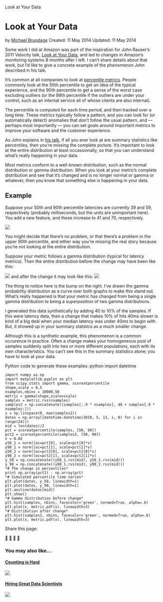 Look at Your Data

# Look at Your Data

by [Michael Brundage](http://michaelbrundage.com/)  Created: 11 May 2014  Updated: 11 May 2014

Some work I did at Amazon was part of the inspiration for John Rauser’s 2011 Velocity talk, [Look at Your Data](https://www.youtube.com/watch?v=coNDCIMH8bk), and led to changes in Amazon’s monitoring systems 8 months after I left. I can’t share details about that work, but I’d like to give a concrete example of the phenomenon John described in his talk.

It’s common at all companies to look at [percentile metrics](http://apmblog.compuware.com/2012/11/14/why-averages-suck-and-percentiles-are-great/). People commonly look at the 50th percentile to get an idea of the typical experience, and the 90th percentile to get a sense of the worst case excluding outliers (or the 99th percentile if the outliers are under your control, such as an internal service all of whose clients are also internal).

The percentile is computed for each time period, and then tracked over a long time. These metrics typically follow a pattern, and you can look for (or automatically detect) anomalies that don’t follow the usual pattern, and — perhaps most importantly — you can set goals around important metrics to improve your software and the customer experience.

As John explains in [his talk](https://www.youtube.com/watch?v=coNDCIMH8bk), if all you ever look at are summary statistics like percentiles, then you’re missing the complete picture. It’s important to look at the entire distribution at least occassionally, so that you can understand what’s really happening in your data.

Most metrics conform to a well-known distribution, such as the normal distribution or gamma distribution. When you look at your metric’s complete distribution and see that it’s changed and is no longer normal or gamma or whatever, then you know that something else is happening in your data.

## Example

Suppose your 50th and 90th percentile latencies are currently 39 and 59, respectively (probably milliseconds, but the units are unimportant here). You add a new feature, and these increase to 41 and 70, respectively.

![](../_resources/4b6ed160dd6bb2afa463b8d7c7e48013.png)

You might decide that there’s no problem, or that there’s a problem in the upper 90th percentile, and either way you’re missing the real story because you’re not looking at the entire distribution.

Suppose your metric follows a gamma distribution (typical for latency metrics). Then the entire distribution before the change may have been like this:

![](../_resources/ad9db978d6a3ed034954129e7f44010d.png)
and after the change it may look like this:
![](../_resources/87ba4c4e424ca513cb9753dc5424c82c.png)

The thing to notice here is the bump on the right. I’ve drawn the gamma probability distribution as a curve over both graphs to make this stand out. What’s really happened is that your metric has changed from being a single gamma distribution to being a superposition of two gamma distributions.

I generated this data synthetically by adding 40 to 10% of the samples. If this were latency data, then a change that makes 10% of hits 40ms slower is kind of a big deal when your median latency was under 40ms to begin with. But, it showed up in your summary statstics as a much smaller change.

Although this is a synthetic example, this phenomenon is a common occurence in practice. Often a change makes your homogeneous pool of samples suddenly split into two or more different populations, each with its own characteristics. You can’t see this in the summary statistics alone; you have to look at your data.

Python code to generate these examples:
python	import datetime

	import numpy as np
	import matplotlib.pyplot as plt
	from scipy.stats import gamma, scoreatpercentile
	shape,scale = 8,5
	nsamples,nbins = 10000,50
	metric = gamma(shape,scale=scale)
	samples = metric.rvs(nsamples)
	samples2 = np.concatenate((samples[:.9 * nsamples], 40 + samples[.9 * nsamples:]))
	x = np.linspace(0, max(samples2))
	dates = np.array([datetime.datetime(2010, 5, 13, i, 0) for i in range(24)])
	mid = len(dates)/2
	pct = scoreatpercentile(samples, [50, 90])
	pct2 = scoreatpercentile(samples2, [50, 90])
	v = 0.02
	y50_1 = norm(loc=pct[0], scale=pct[0]*v)
	y90_1 = norm(loc=pct[1], scale=pct[1]*v)
	y50_2 = norm(loc=pct2[0], scale=pct2[0]*v)
	y90_2 = norm(loc=pct2[1], scale=pct2[1]*v)
	y_50 = np.concatenate((y50_1.rvs(mid), y50_2.rvs(mid)))
	y_90 = np.concatenate((y90_1.rvs(mid), y90_2.rvs(mid)))
	*# The change in percentiles*
	print np.array(pct2) - np.array(pct)
	*# Simulated percentile time series*
	plt.plot(dates, y_50, linewidth=1)
	plt.plot(dates, y_90, linewidth=1)
	plt.axvline(dates[mid])
	plt.show()
	*# Gamma distribution before change*
	plt.hist(samples, nbins, facecolor='green', normed=True, alpha=.6)
	plt.plot(x, metric.pdf(x), linewidth=3)
	*# Distribution after change*
	plt.hist(samples2, nbins, facecolor='green', normed=True, alpha=.6)
	plt.plot(x, metric.pdf(x), linewidth=3)

Share this page:

 [](https://www.twitter.com/intent/tweet?via=michaelbrundage&text=Look+at+Your+Data&url=http%3A%2F%2Fmichaelbrundage.com%2Fnote%2F2014%2F05%2F11%2Flook-at-your-data%2F)  [](https://www.facebook.com/sharer.php?u=http://michaelbrundage.com/note/2014/05/11/look-at-your-data/&t=Look+at+Your+Data&i=http%3A%2F%2Fmichaelbrundage.com%2Fthumbnote%2Flook-at-your-data.png)  [](https://www.linkedin.com/shareArticle?mini=true&url=http%3A%2F%2Fmichaelbrundage.com%2Fnote%2F2014%2F05%2F11%2Flook-at-your-data%2F&title=Look+at+Your+Data&Michael+Brundage&summary=Don%27t+just+look+at+summary+statistics.+Really+look+at+your+data.)  [](https://plus.google.com/share?url=http%3A%2F%2Fmichaelbrundage.com%2Fnote%2F2014%2F05%2F11%2Flook-at-your-data%2F)

### You may also like…

#### [Counting is Hard](http://michaelbrundage.com/note/2014/05/11/counting-is-hard/)

 [![](../_resources/082e158fca2035aa9b7977108b66ec86.png)](http://michaelbrundage.com//note/2014/05/11/counting-is-hard/)

#### [Hiring Great Data Scientists](http://michaelbrundage.com/note/2014/05/10/hiring-great-data-scientists/)

 [![](../_resources/5139e2247d771243632c903e8d991af1.png)](http://michaelbrundage.com//note/2014/05/10/hiring-great-data-scientists/)